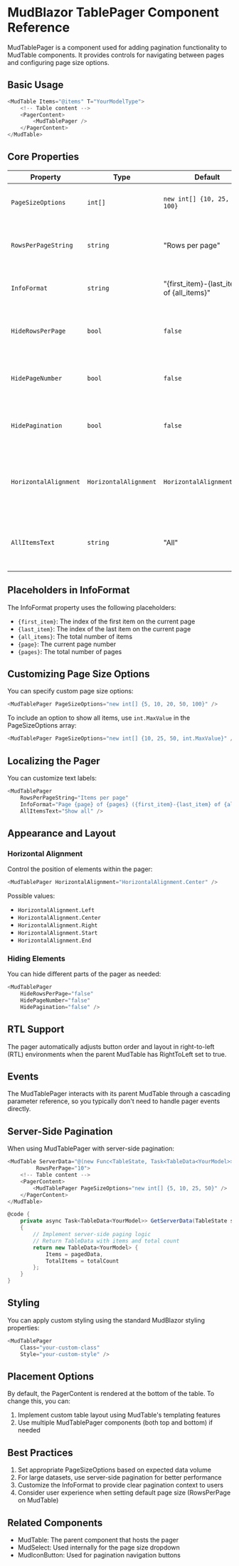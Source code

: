 # MudBlazor TablePager Component Reference

MudTablePager is a component used for adding pagination functionality to MudTable components. It provides controls for navigating between pages and configuring page size options.

## Basic Usage

```csharp
<MudTable Items="@items" T="YourModelType">
    <!-- Table content -->
    <PagerContent>
        <MudTablePager />
    </PagerContent>
</MudTable>
```

## Core Properties

| Property | Type | Default | Description |
|----------|------|---------|-------------|
| `PageSizeOptions` | `int[]` | `new int[] {10, 25, 50, 100}` | Available options for rows per page |
| `RowsPerPageString` | `string` | "Rows per page" | Text displayed for rows per page label |
| `InfoFormat` | `string` | "{first_item}-{last_item} of {all_items}" | Format for displaying pagination information |
| `HideRowsPerPage` | `bool` | `false` | Hides the rows per page selector when true |
| `HidePageNumber` | `bool` | `false` | Hides the page number information when true |
| `HidePagination` | `bool` | `false` | Hides the pagination navigation buttons when true |
| `HorizontalAlignment` | `HorizontalAlignment` | `HorizontalAlignment.Left` | Controls the horizontal alignment of the pager content |
| `AllItemsText` | `string` | "All" | Text displayed when selecting to show all items |

## Placeholders in InfoFormat

The InfoFormat property uses the following placeholders:

- `{first_item}`: The index of the first item on the current page
- `{last_item}`: The index of the last item on the current page
- `{all_items}`: The total number of items
- `{page}`: The current page number
- `{pages}`: The total number of pages

## Customizing Page Size Options

You can specify custom page size options:

```csharp
<MudTablePager PageSizeOptions="new int[] {5, 10, 20, 50, 100}" />
```

To include an option to show all items, use `int.MaxValue` in the PageSizeOptions array:

```csharp
<MudTablePager PageSizeOptions="new int[] {10, 25, 50, int.MaxValue}" />
```

## Localizing the Pager

You can customize text labels:

```csharp
<MudTablePager 
    RowsPerPageString="Items per page"
    InfoFormat="Page {page} of {pages} ({first_item}-{last_item} of {all_items})"
    AllItemsText="Show all" />
```

## Appearance and Layout

### Horizontal Alignment

Control the position of elements within the pager:

```csharp
<MudTablePager HorizontalAlignment="HorizontalAlignment.Center" />
```

Possible values:
- `HorizontalAlignment.Left`
- `HorizontalAlignment.Center`
- `HorizontalAlignment.Right`
- `HorizontalAlignment.Start`
- `HorizontalAlignment.End`

### Hiding Elements

You can hide different parts of the pager as needed:

```csharp
<MudTablePager 
    HideRowsPerPage="false" 
    HidePageNumber="false" 
    HidePagination="false" />
```

## RTL Support

The pager automatically adjusts button order and layout in right-to-left (RTL) environments when the parent MudTable has RightToLeft set to true.

## Events

The MudTablePager interacts with its parent MudTable through a cascading parameter reference, so you typically don't need to handle pager events directly.

## Server-Side Pagination

When using MudTablePager with server-side pagination:

```csharp
<MudTable ServerData="@(new Func<TableState, Task<TableData<YourModel>>>(GetServerData))" 
         RowsPerPage="10">
    <!-- Table content -->
    <PagerContent>
        <MudTablePager PageSizeOptions="new int[] {5, 10, 25, 50}" />
    </PagerContent>
</MudTable>

@code {
    private async Task<TableData<YourModel>> GetServerData(TableState state)
    {
        // Implement server-side paging logic
        // Return TableData with items and total count
        return new TableData<YourModel> { 
            Items = pagedData,
            TotalItems = totalCount 
        };
    }
}
```

## Styling

You can apply custom styling using the standard MudBlazor styling properties:

```csharp
<MudTablePager 
    Class="your-custom-class"
    Style="your-custom-style" />
```

## Placement Options

By default, the PagerContent is rendered at the bottom of the table. To change this, you can:

1. Implement custom table layout using MudTable's templating features
2. Use multiple MudTablePager components (both top and bottom) if needed

## Best Practices

1. Set appropriate PageSizeOptions based on expected data volume
2. For large datasets, use server-side pagination for better performance
3. Customize the InfoFormat to provide clear pagination context to users
4. Consider user experience when setting default page size (RowsPerPage on MudTable)

## Related Components

- MudTable: The parent component that hosts the pager
- MudSelect: Used internally for the page size dropdown
- MudIconButton: Used for pagination navigation buttons
